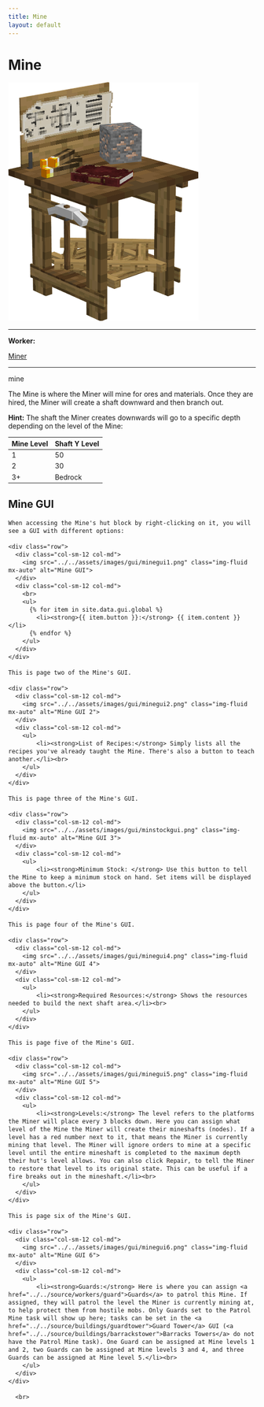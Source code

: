 ```yaml
---
title: Mine
layout: default
---
```

# Mine

<div class="infobox box text-center">
    <img src="../../assets/images/buildings/mine.png" alt="Mine's Hut" />
    <hr />
    <div class="row section-text text-left">
        <div class="col">
        <p><strong>Worker:</strong></p>
        </div>
        <div class="col">
        <p><a href="../workers/miner">Miner</a></p>
        </div>
    </div>
    <hr />
    <recipe>mine</recipe>
</div>

The Mine is where the Miner will mine for ores and materials. Once they are hired, the Miner will create a shaft downward and then branch out.

**Hint:** The shaft the Miner creates downwards will go to a specific depth depending on the level of the Mine:

| Mine Level | Shaft Y Level |
| ---------- | ------------- |
| 1 | 50 |
| 2 | 30 |
| 3+ | Bedrock |

## Mine GUI

<div class="row">
  <div class="col">
    
    When accessing the Mine's hut block by right-clicking on it, you will see a GUI with different options:  

    <div class="row">
      <div class="col-sm-12 col-md">
        <img src="../../assets/images/gui/minegui1.png" class="img-fluid mx-auto" alt="Mine GUI">
      </div>
      <div class="col-sm-12 col-md">
        <br>
        <ul>
          {% for item in site.data.gui.global %}
            <li><strong>{{ item.button }}:</strong> {{ item.content }}</li>
          {% endfor %}
        </ul>
      </div>
    </div>  

    This is page two of the Mine's GUI.  

    <div class="row">
      <div class="col-sm-12 col-md">
        <img src="../../assets/images/gui/minegui2.png" class="img-fluid mx-auto" alt="Mine GUI 2">
      </div>
      <div class="col-sm-12 col-md">
        <ul>
            <li><strong>List of Recipes:</strong> Simply lists all the recipes you've already taught the Mine. There's also a button to teach another.</li><br>
        </ul>
      </div>
    </div>

    This is page three of the Mine's GUI.  

    <div class="row">
      <div class="col-sm-12 col-md">
        <img src="../../assets/images/gui/minstockgui.png" class="img-fluid mx-auto" alt="Mine GUI 3">
      </div>
      <div class="col-sm-12 col-md">
        <ul>
            <li><strong>Minimum Stock: </strong> Use this button to tell the Mine to keep a minimum stock on hand. Set items will be displayed above the button.</li>
        </ul>
      </div>
    </div>

    This is page four of the Mine's GUI.  

    <div class="row">
      <div class="col-sm-12 col-md">
        <img src="../../assets/images/gui/minegui4.png" class="img-fluid mx-auto" alt="Mine GUI 4">
      </div>
      <div class="col-sm-12 col-md">
        <ul>
            <li><strong>Required Resources:</strong> Shows the resources needed to build the next shaft area.</li><br>
        </ul>
      </div>
    </div>  

    This is page five of the Mine's GUI.  

    <div class="row">
      <div class="col-sm-12 col-md">
        <img src="../../assets/images/gui/minegui5.png" class="img-fluid mx-auto" alt="Mine GUI 5">
      </div>
      <div class="col-sm-12 col-md">
        <ul>
            <li><strong>Levels:</strong> The level refers to the platforms the Miner will place every 3 blocks down. Here you can assign what level of the Mine the Miner will create their mineshafts (nodes). If a level has a red number next to it, that means the Miner is currently mining that level. The Miner will ignore orders to mine at a specific level until the entire mineshaft is completed to the maximum depth their hut's level allows. You can also click Repair, to tell the Miner to restore that level to its original state. This can be useful if a fire breaks out in the mineshaft.</li><br>
        </ul>
      </div>
    </div>

    This is page six of the Mine's GUI.  

    <div class="row">
      <div class="col-sm-12 col-md">
        <img src="../../assets/images/gui/minegui6.png" class="img-fluid mx-auto" alt="Mine GUI 6">
      </div>
      <div class="col-sm-12 col-md">
        <ul>
            <li><strong>Guards:</strong> Here is where you can assign <a href="../../source/workers/guard">Guards</a> to patrol this Mine. If assigned, they will patrol the level the Miner is currently mining at, to help protect them from hostile mobs. Only Guards set to the Patrol Mine task will show up here; tasks can be set in the <a href="../../source/buildings/guardtower">Guard Tower</a> GUI (<a href="../../source/buildings/barrackstower">Barracks Towers</a> do not have the Patrol Mine task). One Guard can be assigned at Mine levels 1 and 2, two Guards can be assigned at Mine levels 3 and 4, and three Guards can be assigned at Mine level 5.</li><br>
        </ul>
      </div>
    </div>
      
      <br>
  </div>
</div>
